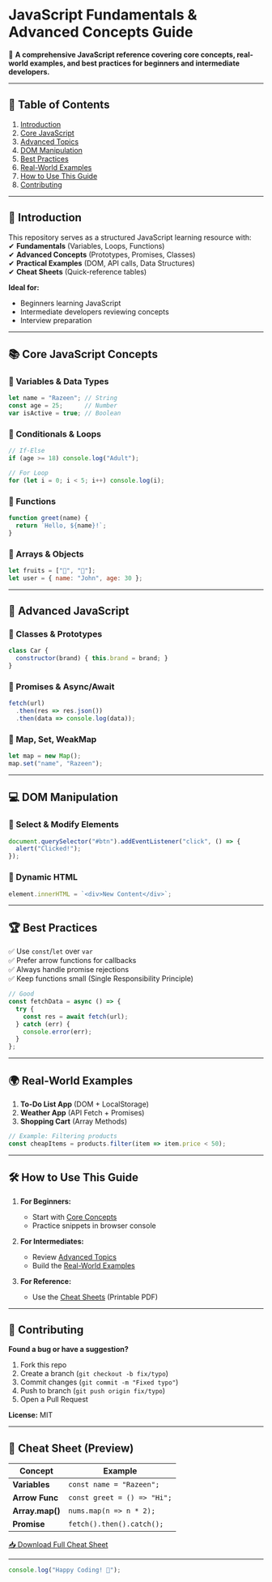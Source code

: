 # JavaScript Fundamentals & Advanced Concepts Guide  

📂 **A comprehensive JavaScript reference covering core concepts, real-world examples, and best practices for beginners and intermediate developers.**  

---

## 📌 Table of Contents  

1. [Introduction](#-introduction)  
2. [Core JavaScript](#-core-javascript-concepts)  
3. [Advanced Topics](#-advanced-javascript)  
4. [DOM Manipulation](#-dom-manipulation)  
5. [Best Practices](#-best-practices)  
6. [Real-World Examples](#-real-world-examples)  
7. [How to Use This Guide](#-how-to-use-this-guide)  
8. [Contributing](#-contributing)  

---

## 🚀 Introduction  

This repository serves as a structured JavaScript learning resource with:  
✔ **Fundamentals** (Variables, Loops, Functions)  
✔ **Advanced Concepts** (Prototypes, Promises, Classes)  
✔ **Practical Examples** (DOM, API calls, Data Structures)  
✔ **Cheat Sheets** (Quick-reference tables)  

**Ideal for:**  
- Beginners learning JavaScript  
- Intermediate developers reviewing concepts  
- Interview preparation  

---

## 📚 Core JavaScript Concepts  

### 🔹 Variables & Data Types  
```javascript
let name = "Razeen"; // String  
const age = 25;      // Number  
var isActive = true; // Boolean  
```

### 🔹 Conditionals & Loops  
```javascript
// If-Else  
if (age >= 18) console.log("Adult");  

// For Loop  
for (let i = 0; i < 5; i++) console.log(i);  
```

### 🔹 Functions  
```javascript
function greet(name) {  
  return `Hello, ${name}!`;  
}  
```

### 🔹 Arrays & Objects  
```javascript
let fruits = ["🍎", "🍌"];  
let user = { name: "John", age: 30 };  
```



---

## 🧠 Advanced JavaScript  

### 🔹 Classes & Prototypes  
```javascript
class Car {  
  constructor(brand) { this.brand = brand; }  
}  
```

### 🔹 Promises & Async/Await  
```javascript
fetch(url)  
  .then(res => res.json())  
  .then(data => console.log(data));  
```

### 🔹 Map, Set, WeakMap  
```javascript
let map = new Map();  
map.set("name", "Razeen");  
```

 

---

## 💻 DOM Manipulation  

### 🔹 Select & Modify Elements  
```javascript
document.querySelector("#btn").addEventListener("click", () => {  
  alert("Clicked!");  
});  
```

### 🔹 Dynamic HTML  
```javascript
element.innerHTML = `<div>New Content</div>`;  
```

 

---

## 🏆 Best Practices  

✅ Use `const`/`let` over `var`  
✅ Prefer arrow functions for callbacks  
✅ Always handle promise rejections  
✅ Keep functions small (Single Responsibility Principle)  

```javascript
// Good  
const fetchData = async () => {  
  try {  
    const res = await fetch(url);  
  } catch (err) {  
    console.error(err);  
  }  
};  
```

---

## 🌍 Real-World Examples  

1. **To-Do List App** (DOM + LocalStorage)  
2. **Weather App** (API Fetch + Promises)  
3. **Shopping Cart** (Array Methods)  

```javascript
// Example: Filtering products  
const cheapItems = products.filter(item => item.price < 50);  
```

 

---

## 🛠 How to Use This Guide  

1. **For Beginners:**  
   - Start with [Core Concepts](#-core-javascript-concepts)  
   - Practice snippets in browser console  

2. **For Intermediates:**  
   - Review [Advanced Topics](#-advanced-javascript)  
   - Build the [Real-World Examples](#-real-world-examples)  

3. **For Reference:**  
   - Use the [Cheat Sheets](#) (Printable PDF)  

---

## 🤝 Contributing  

**Found a bug or have a suggestion?**  
1. Fork this repo  
2. Create a branch (`git checkout -b fix/typo`)  
3. Commit changes (`git commit -m "Fixed typo"`)  
4. Push to branch (`git push origin fix/typo`)  
5. Open a Pull Request  

**License:** MIT  

---

## 📜 Cheat Sheet (Preview)  

| Concept          | Example                      |
|------------------|------------------------------|
| **Variables**    | `const name = "Razeen";`     |
| **Arrow Func**   | `const greet = () => "Hi";`  |
| **Array.map()**  | `nums.map(n => n * 2);`      |
| **Promise**      | `fetch().then().catch();`    |

[📥 Download Full Cheat Sheet](#)  

---

```javascript
console.log("Happy Coding! 🎉");  
```
